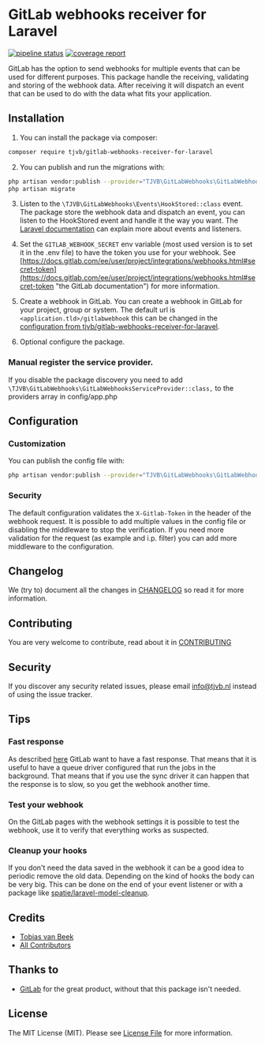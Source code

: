 # GitLab webhooks receiver for Laravel

[![pipeline status](https://gitlab.com/tjvb/gitlab-webhooks-receiver-for-laravel/badges/master/pipeline.svg)](https://gitlab.com/tjvb/gitlab-webhooks-receiver-for-laravel/commits/master)
[![coverage report](https://gitlab.com/tjvb/gitlab-webhooks-receiver-for-laravel/badges/master/coverage.svg)](https://gitlab.com/tjvb/gitlab-webhooks-receiver-for-laravel/commits/master)

GitLab has the option to send webhooks for multiple events that can be used for different purposes. This package handle the receiving, validating and storing of the webhook data. After receiving it will dispatch an event that can be used to do with the data what fits your application.

## Installation

1. You can install the package via composer:
```bash
composer require tjvb/gitlab-webhooks-receiver-for-laravel
```

2. You can publish and run the migrations with:

```bash
php artisan vendor:publish --provider="TJVB\GitLabWebhooks\GitLabWebhooksServiceProvider" --tag="migrations"
php artisan migrate
```

3. Listen to the `\TJVB\GitLabWebhooks\Events\HookStored::class` event.
   The package store the webhook data and dispatch an event, you can listen to the HookStored event and handle it the way you want. The [Laravel documentation](https://laravel.com/docs/8.x/events) can explain more about events and listeners.
   
4. Set the `GITLAB_WEBHOOK_SECRET` env variable (most used version is to set it in the .env file) to have the token you use for your webhook. See [https://docs.gitlab.com/ee/user/project/integrations/webhooks.html#secret-token](https://docs.gitlab.com/ee/user/project/integrations/webhooks.html#secret-token "the GitLab documentation") for more information.

5. Create a webhook in GitLab.
   You can create a webhook in GitLab for your project, group or system. The default url is `<application.tld>/gitlabwebhook` this can be changed in the [configuration from tjvb/gitlab-webhooks-receiver-for-laravel](https://gitlab.com/tjvb/gitlab-webhooks-receiver-for-laravel#configuration).
   
6. Optional configure the package.

### Manual register the service provider.
If you disable the package discovery you need to add `\TJVB\GitLabWebhooks\GitLabWebhooksServiceProvider::class,` to the providers array in config/app.php


## Configuration

### Customization
You can publish the config file with:
```bash
php artisan vendor:publish --provider="TJVB\GitLabWebhooks\GitLabWebhooksServiceProvider" --tag="config"
```

### Security
The default configuration validates the `X-Gitlab-Token` in the header of the webhook request. It is possible to add multiple values in the config file or disabling the middleware to stop the verification. If you need more validation for the request (as example and i.p. filter) you can add more middleware to the configuration.


## Changelog
We (try to) document all the changes in [CHANGELOG](CHANGELOG.md) so read it for more information.

## Contributing
You are very welcome to contribute, read about it in [CONTRIBUTING](CONTRIBUTING.md)

## Security
If you discover any security related issues, please email info@tjvb.nl instead of using the issue tracker.

## Tips

### Fast response
As described [here](https://docs.gitlab.com/ee/user/project/integrations/webhooks.html#webhook-endpoint-tips) GitLab want to have a fast response. That means that it is useful to have a queue driver configured that run the jobs in the background. That means that if you use the sync driver it can happen that the response is to slow, so you get the webhook another time.

### Test your webhook
On the GitLab pages with the webhook settings it is possible to test the webhook, use it to verify that everything works as suspected.

### Cleanup your hooks
If you don't need the data saved in the webhook it can be a good idea to periodic remove the old data. Depending on the kind of hooks the body can be very big. This can be done on the end of your event listener or with a package like [spatie/laravel-model-cleanup](https://github.com/spatie/laravel-model-cleanup).

## Credits

- [Tobias van Beek](https://tjvb.nl/about)
- [All Contributors](https://gitlab.com/tjvb/gitlab-webhooks-receiver-for-laravel/-/graphs/master)

## Thanks to
- [GitLab](https://gitlab.com) for the great product, without that this package isn't needed.

## License
The MIT License (MIT). Please see [License File](LICENSE.md) for more information.


